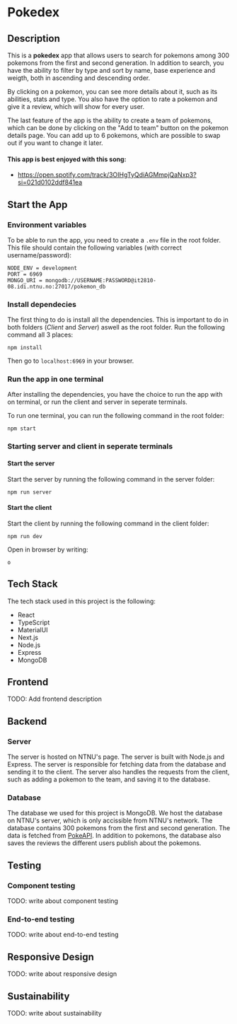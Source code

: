 # Pokedex

## Description

This is a **pokedex** app that allows users to search for pokemons among 300 pokemons from the first and second generation. In addition to search, you have the ability to filter by type and sort by name, base experience and weigth, both in ascending and descending order.

By clicking on a pokemon, you can see more details about it, such as its abilities, stats and type. You also have the option to rate a pokemon and give it a review, which will show for every user.

The last feature of the app is the ability to create a team of pokemons, which can be done by clicking on the "Add to team" button on the pokemon details page. You can add up to 6 pokemons, which are possible to swap out if you want to change it later.

#### This app is best enjoyed with this song:

- https://open.spotify.com/track/3OIHgTyQdiAGMmpjQaNxp3?si=021d0102ddf841ea

## Start the App

### Environment variables

To be able to run the app, you need to create a `.env` file in the root folder. This file should contain the following variables (with correct username/password):

```
NODE_ENV = development
PORT = 6969
MONGO_URI = mongodb://USERNAME:PASSWORD@it2810-08.idi.ntnu.no:27017/pokemon_db
```

### Install dependecies

The first thing to do is install all the dependencies. This is important to do in both folders (_Client_ and _Server_) aswell as the root folder.
Run the following command all 3 places:

```
npm install
```

Then go to `localhost:6969` in your browser.

### Run the app in one terminal

After installing the dependencies, you have the choice to run the app with on terminal, or run the client and server in seperate terminals.

To run one terminal, you can run the following command in the root folder:

```
npm start
```

### Starting server and client in seperate terminals

#### Start the server

Start the server by running the following command in the server folder:

```
npm run server
```

#### Start the client

Start the client by running the following command in the client folder:

```
npm run dev
```

Open in browser by writing:

```
o
```

## Tech Stack

The tech stack used in this project is the following:

- React
- TypeScript
- MaterialUI
- Next.js
- Node.js
- Express
- MongoDB

## Frontend

TODO: Add frontend description

## Backend

### Server

The server is hosted on NTNU's page. The server is built with Node.js and Express. The server is responsible for fetching data from the database and sending it to the client. The server also handles the requests from the client, such as adding a pokemon to the team, and saving it to the database.

### Database

The database we used for this project is MongoDB. We host the database on NTNU's server, which is only accissible from NTNU's network. The database contains 300 pokemons from the first and second generation. The data is fetched from [PokeAPI](https://pokeapi.co/). In addition to pokemons, the database also saves the reviews the different users publish about the pokemons.

## Testing

### Component testing

TODO: write about component testing

### End-to-end testing

TODO: write about end-to-end testing

## Responsive Design

TODO: write about responsive design

## Sustainability

TODO: write about sustainability
